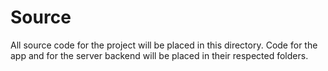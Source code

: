# Source

All source code for the project will be placed in this directory. Code for the app  and for the server backend will be placed in their respected folders.
